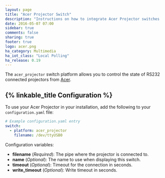 ```yaml
---
layout: page
title: "Acer Projector Switch"
description: "Instructions on how to integrate Acer Projector switches into Home Assistant."
date: 2016-05-07 07:00
sidebar: true
comments: false
sharing: true
footer: true
logo: acer.png
ha_category: Multimedia
ha_iot_class: "Local Polling"
ha_release: 0.19
---
```



The `acer_projector` switch platform allows you to control the state of RS232 connected projectors from [Acer](http://www.acer.com).

## {% linkable_title Configuration %}

To use your Acer Projector in your installation, add the following to your `configuration.yaml` file:

```yaml
# Example configuration.yaml entry
switch:
  - platform: acer_projector
    filename: /dev/ttyUSB0
```

Configuration variables:

- **filename** (*Required*): The pipe where the projector is connected to.
- **name** (*Optional*): The name to use when displaying this switch.
- **timeout** (*Optional*): Timeout for the connection in seconds.
- **write_timeout** (*Optional*): Write timeout in seconds.

